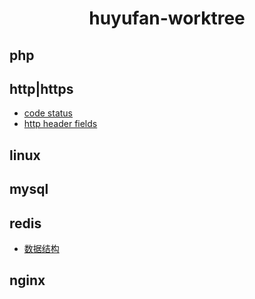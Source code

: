 <h1 align="center">huyufan-worktree</h1>

## php

## http|https
* [code status][1]
  <li><a href="https://github.com/huyufan/example-tools/blob/master/https/status.md#http_header_fields">http header fields<a></li>

## linux

## mysql

## redis
* [数据结构][2]

## nginx



[1]: https://github.com/huyufan/example-tools/blob/master/https/status.md
[2]: https://github.com/huyufan/example-tools/blob/master/redis/readme.md
[3]: https://github.com/huyufan/example-tools/blob/master/https/status.md
